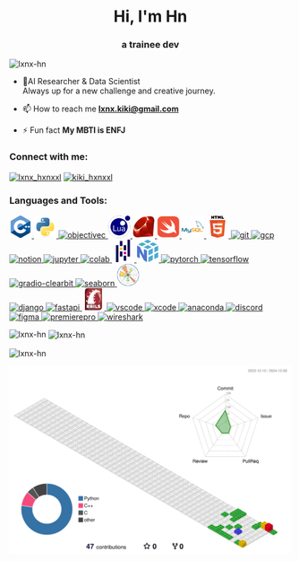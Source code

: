 <h1 align="center">Hi, I'm Hn</h1>
<h3 align="center">a trainee dev</h3>

<p align="left"> <img src="https://komarev.com/ghpvc/?username=lxnx-hn&label=Profile%20views&color=0e75b6&style=flat" alt="lxnx-hn" /> </p>

- 💬AI Researcher & Data Scientist  
Always up for a new challenge and creative journey.  

- 📫 How to reach me **lxnx.kiki@gmail.com**

- ⚡ Fun fact **My MBTI is ENFJ**

<h3 align="left">Connect with me:</h3>
<p align="left">
<a href="https://instagram.com/lxnx_hxnxxl" target="blank"><img align="center" src="https://raw.githubusercontent.com/rahuldkjain/github-profile-readme-generator/master/src/images/icons/Social/instagram.svg" alt="lxnx_hxnxxl" height="30" width="40" /></a>
<a href="https://discord.gg/kiki_hxnxxl" target="blank"><img align="center" src="https://raw.githubusercontent.com/rahuldkjain/github-profile-readme-generator/master/src/images/icons/Social/discord.svg" alt="kiki_hxnxxl" height="30" width="40" /></a>
</p>
<h3 align="left">Languages and Tools:</h3>
<p align="left">
  <a href="https://isocpp.org/" target="_blank" rel="noreferrer">
    <img src="https://raw.githubusercontent.com/devicons/devicon/master/icons/cplusplus/cplusplus-original.svg" alt="cplusplus" width="40" height="40"/>
  </a>
  <a href="https://www.python.org" target="_blank" rel="noreferrer">
    <img src="https://raw.githubusercontent.com/devicons/devicon/master/icons/python/python-original.svg" alt="python" width="40" height="40"/>
  </a>
  <a href="https://developer.apple.com/documentation" target="_blank" rel="noreferrer">
    <img src="https://www.vectorlogo.zone/logos/apple_objectivec/apple_objectivec-icon.svg" alt="objectivec" width="40" height="40"/>
  </a>
  <a href="https://www.lua.org/" target="_blank" rel="noreferrer">
  <img src="https://raw.githubusercontent.com/devicons/devicon/master/icons/lua/lua-original.svg" alt="lua" width="40" height="40"/>
</a>
  <a href="https://www.ruby-lang.org/" target="_blank" rel="noreferrer">
    <img src="https://raw.githubusercontent.com/devicons/devicon/master/icons/ruby/ruby-original.svg" alt="ruby" width="40" height="40"/>
  </a>
  <a href="https://developer.apple.com/swift/" target="_blank" rel="noreferrer">
    <img src="https://raw.githubusercontent.com/devicons/devicon/master/icons/swift/swift-original.svg" alt="swift" width="40" height="40"/>
  </a>
  <a href="https://www.mysql.com/" target="_blank" rel="noreferrer">
    <img src="https://raw.githubusercontent.com/devicons/devicon/master/icons/mysql/mysql-original-wordmark.svg" alt="mysql" width="40" height="40"/>
  </a>
  <a href="https://www.w3.org/html/" target="_blank" rel="noreferrer">
    <img src="https://raw.githubusercontent.com/devicons/devicon/master/icons/html5/html5-original-wordmark.svg" alt="html5" width="40" height="40"/>
  </a>
  <a href="https://git-scm.com/" target="_blank" rel="noreferrer">
    <img src="https://www.vectorlogo.zone/logos/git-scm/git-scm-icon.svg" alt="git" width="40" height="40"/>
  </a>
  <a href="https://cloud.google.com" target="_blank" rel="noreferrer">
    <img src="https://www.vectorlogo.zone/logos/google_cloud/google_cloud-icon.svg" alt="gcp" width="40" height="40"/>
  </a>
    <br>
  <a href="https://www.notion.so/" target="_blank" rel="noreferrer">
    <img src="https://upload.wikimedia.org/wikipedia/commons/4/45/Notion_app_logo.png" alt="notion" width="40" height="40"/>
  </a>
  <a href="https://jupyter.org/" target="_blank" rel="noreferrer">
    <img src="https://cdn.jsdelivr.net/gh/devicons/devicon/icons/jupyter/jupyter-original.svg" alt="jupyter" width="40" height="40"/>
  </a>
  <a href="https://colab.research.google.com/" target="_blank" rel="noreferrer">
    <img src="https://img.icons8.com/color/48/000000/google-colab.png" alt="colab" width="40" height="40"/>
  </a>
  <a href="https://pandas.pydata.org/" target="_blank" rel="noreferrer">
    <img src="https://raw.githubusercontent.com/devicons/devicon/2ae2a900d2f041da66e950e4d48052658d850630/icons/pandas/pandas-original.svg" alt="pandas" width="40" height="40"/>
  </a>
  <a href="https://numpy.org/" target="_blank" rel="noreferrer">
    <img src="https://raw.githubusercontent.com/devicons/devicon/master/icons/numpy/numpy-original.svg" alt="numpy" width="40" height="40"/>
  </a>
  <a href="https://pytorch.org/" target="_blank" rel="noreferrer">
    <img src="https://www.vectorlogo.zone/logos/pytorch/pytorch-icon.svg" alt="pytorch" width="40" height="40"/>
  </a>
  <a href="https://www.tensorflow.org" target="_blank" rel="noreferrer">
    <img src="https://www.vectorlogo.zone/logos/tensorflow/tensorflow-icon.svg" alt="tensorflow" width="40" height="40"/>
  </a>
  <a href="https://www.gradio.app/" target="_blank" rel="noreferrer">
    <img src="https://logo.clearbit.com/gradio.app" alt="gradio-clearbit" width="40" height="40"/>
  </a>
  <a href="https://seaborn.pydata.org/" target="_blank" rel="noreferrer">
    <img src="https://seaborn.pydata.org/_images/logo-mark-lightbg.svg" alt="seaborn" width="40" height="40"/>
  </a>
  <a href="https://matplotlib.org/" target="_blank" rel="noreferrer">
    <img src="https://raw.githubusercontent.com/devicons/devicon/master/icons/matplotlib/matplotlib-original.svg" alt="matplotlib" width="40" height="40"/>
  </a>
    <br>
  <a href="https://www.djangoproject.com/" target="_blank" rel="noreferrer">
    <img src="https://cdn.worldvectorlogo.com/logos/django.svg" alt="django" width="40" height="40"/>
  </a>
  <a href="https://fastapi.tiangolo.com/" target="_blank" rel="noreferrer">
    <img src="https://cdn.worldvectorlogo.com/logos/fastapi-1.svg" alt="fastapi" width="40" height="40"/>
  </a>
  <a href="https://rubyonrails.org" target="_blank" rel="noreferrer">
    <img src="https://raw.githubusercontent.com/devicons/devicon/master/icons/rails/rails-original-wordmark.svg" alt="rails" width="40" height="40"/>
  </a>
  <a href="https://code.visualstudio.com/" target="_blank" rel="noreferrer">
    <img src="https://cdn.jsdelivr.net/gh/devicons/devicon/icons/vscode/vscode-original.svg" alt="vscode" width="40" height="40"/>
  </a>
  <a href="https://developer.apple.com/xcode/" target="_blank" rel="noreferrer">
    <img src="https://cdn.jsdelivr.net/gh/devicons/devicon/icons/xcode/xcode-original.svg" alt="xcode" width="40" height="40"/>
  </a>
  <a href="https://www.anaconda.com/" target="_blank" rel="noreferrer">
    <img src="https://cdn.jsdelivr.net/gh/devicons/devicon/icons/anaconda/anaconda-original.svg" alt="anaconda" width="40" height="40"/>
  </a>
  <a href="https://discord.com/" target="_blank" rel="noreferrer">
    <img src="https://www.svgrepo.com/show/353655/discord-icon.svg" alt="discord" width="40" height="40"/>
  </a>
  <a href="https://www.figma.com/" target="_blank" rel="noreferrer">
    <img src="https://www.vectorlogo.zone/logos/figma/figma-icon.svg" alt="figma" width="40" height="40"/>
  </a>
  <a href="https://www.adobe.com/products/premiere.html" target="_blank" rel="noreferrer">
    <img src="https://img.icons8.com/color/48/000000/adobe-premiere-pro.png" alt="premierepro" width="40" height="40"/>
  </a>
  <a href="https://www.wireshark.org/" target="_blank" rel="noreferrer">
    <img src="https://github.com/boundary/wireshark/raw/master/image/wsicon128.png" alt="wireshark" width="40" height="40"/>
  </a>
</p>

<p><img align="left" src="https://github-readme-stats.vercel.app/api/top-langs?username=lxnx-hn&show_icons=true&locale=en&layout=compact" alt="lxnx-hn" /></p>

<p>&nbsp;<img align="center" src="https://github-readme-stats.vercel.app/api?username=lxnx-hn&show_icons=true&locale=en&include_all_commits=true" alt="lxnx-hn" /></p>

<p><img align="center" src="https://github-readme-streak-stats.herokuapp.com/?user=lxnx-hn&" alt="lxnx-hn" /></p>

<!-- 3D 잔디 이미지 -->
![](./profile-3d-contrib/profile-gitblock.svg)

